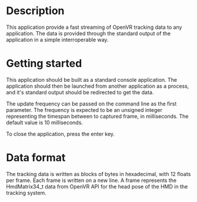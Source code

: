 # Description

This application provide a fast streaming of OpenVR tracking data to any
application. The data is provided through the standard output of the
application in a simple interroperable way.

# Getting started

This application should be built as a standard console application. The
application should then be launched from another application as a process, and
it's standard output should be redirected to get the data.

The update frequency can be passed on the command line as the first parameter.
The frequency is expected to be an unsigned integer representing the timespan
between to captured frame, in milliseconds. The default value is 10
milliseconds.

To close the application, press the enter key.

# Data format

The tracking data is written as blocks of bytes in hexadecimal, with 12 floats
per frame. Each frame is written on a new line. A frame represents the
HmdMatrix34_t data from OpenVR API for the head pose of the HMD in the tracking
system.
